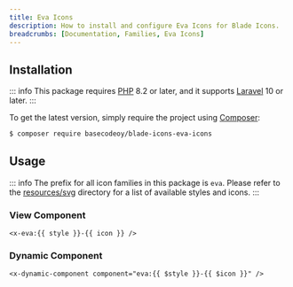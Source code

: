 ```yaml
---
title: Eva Icons
description: How to install and configure Eva Icons for Blade Icons.
breadcrumbs: [Documentation, Families, Eva Icons]
---
```


## Installation

::: info
This package requires [PHP](https://www.php.net/) 8.2 or later, and it supports [Laravel](https://laravel.com/) 10 or later.
:::

To get the latest version, simply require the project using [Composer](https://getcomposer.org/):

```bash
$ composer require basecodeoy/blade-icons-eva-icons
```

## Usage

::: info
The prefix for all icon families in this package is `eva`. Please refer to the [resources/svg](https://github.com/basecodeoy/blade-icons-eva-icons/tree/main/resources/svg) directory for a list of available styles and icons.
:::

### View Component

```blade
<x-eva:{{ style }}-{{ icon }} />
```

### Dynamic Component

```blade
<x-dynamic-component component="eva:{{ $style }}-{{ $icon }}" />
```
